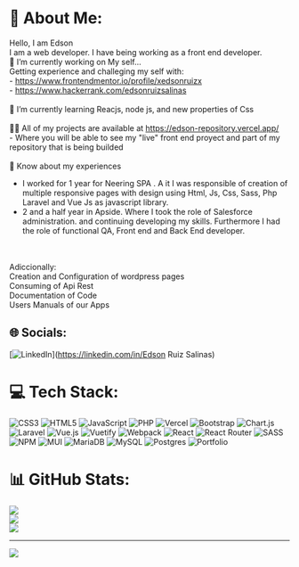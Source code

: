 # 💫 About Me:

Hello, I am Edson<br>I am a web developer. I have being working as a front end developer.<br>🔭 I’m currently working on My self...<br>Getting experience and challeging my self with: <br>- https://www.frontendmentor.io/profile/xedsonruizx<br>- https://www.hackerrank.com/edsonruizsalinas<br><br>🌱 I’m currently learning Reacjs, node js, and new properties of Css<br><br>👨‍💻 All of my projects are available at https://edson-repository.vercel.app/ <br>- Where you will be able to see my "live" front end proyect and part of my repository that is being builded<br> <br>
📄 Know about my experiences
<br>
- I worked for 1 year for Neering SPA . A it I was responsible of creation of multiple responsive pages with design using Html, Js, Css, Sass, Php Laravel and Vue Js as javascript library.
- 2 and a half year in Apside. Where I took the role of Salesforce administration. and continuing developing my skills. Furthermore I had the role of functional QA, Front end and Back End developer.
<br>
<br>Adiccionally: 
<br>Creation and Configuration of wordpress pages
<br>Consuming of Api Rest 
<br>Documentation of Code 
<br>Users Manuals of our Apps

## 🌐 Socials:

[![LinkedIn](https://img.shields.io/badge/LinkedIn-%230077B5.svg?logo=linkedin&logoColor=white)](https://linkedin.com/in/Edson Ruiz Salinas)

# 💻 Tech Stack:

![CSS3](https://img.shields.io/badge/css3-%231572B6.svg?style=for-the-badge&logo=css3&logoColor=white) ![HTML5](https://img.shields.io/badge/html5-%23E34F26.svg?style=for-the-badge&logo=html5&logoColor=white) ![JavaScript](https://img.shields.io/badge/javascript-%23323330.svg?style=for-the-badge&logo=javascript&logoColor=%23F7DF1E) ![PHP](https://img.shields.io/badge/php-%23777BB4.svg?style=for-the-badge&logo=php&logoColor=white) ![Vercel](https://img.shields.io/badge/vercel-%23000000.svg?style=for-the-badge&logo=vercel&logoColor=white) ![Bootstrap](https://img.shields.io/badge/bootstrap-%23563D7C.svg?style=for-the-badge&logo=bootstrap&logoColor=white) ![Chart.js](https://img.shields.io/badge/chart.js-F5788D.svg?style=for-the-badge&logo=chart.js&logoColor=white) ![Laravel](https://img.shields.io/badge/laravel-%23FF2D20.svg?style=for-the-badge&logo=laravel&logoColor=white) ![Vue.js](https://img.shields.io/badge/vuejs-%2335495e.svg?style=for-the-badge&logo=vuedotjs&logoColor=%234FC08D) ![Vuetify](https://img.shields.io/badge/Vuetify-1867C0?style=for-the-badge&logo=vuetify&logoColor=AEDDFF) ![Webpack](https://img.shields.io/badge/webpack-%238DD6F9.svg?style=for-the-badge&logo=webpack&logoColor=black) ![React](https://img.shields.io/badge/react-%2320232a.svg?style=for-the-badge&logo=react&logoColor=%2361DAFB) ![React Router](https://img.shields.io/badge/React_Router-CA4245?style=for-the-badge&logo=react-router&logoColor=white) ![SASS](https://img.shields.io/badge/SASS-hotpink.svg?style=for-the-badge&logo=SASS&logoColor=white) ![NPM](https://img.shields.io/badge/NPM-%23000000.svg?style=for-the-badge&logo=npm&logoColor=white) ![MUI](https://img.shields.io/badge/MUI-%230081CB.svg?style=for-the-badge&logo=material-ui&logoColor=white) ![MariaDB](https://img.shields.io/badge/MariaDB-003545?style=for-the-badge&logo=mariadb&logoColor=white) ![MySQL](https://img.shields.io/badge/mysql-%2300f.svg?style=for-the-badge&logo=mysql&logoColor=white) ![Postgres](https://img.shields.io/badge/postgres-%23316192.svg?style=for-the-badge&logo=postgresql&logoColor=white) ![Portfolio](https://img.shields.io/badge/Portfolio-%23000000.svg?style=for-the-badge&logo=firefox&logoColor=#FF7139)

# 📊 GitHub Stats:

![](https://github-readme-stats.vercel.app/api?username=xedsonruizx&theme=darcula&hide_border=false&include_all_commits=false&count_private=false)<br/>
![](https://github-readme-streak-stats.herokuapp.com/?user=xedsonruizx&theme=darcula&hide_border=false)<br/>
![](https://github-readme-stats.vercel.app/api/top-langs/?username=xedsonruizx&theme=darcula&hide_border=false&include_all_commits=false&count_private=false&layout=compact)

---

[![](https://visitcount.itsvg.in/api?id=xedsonruizx&icon=0&color=8)](https://visitcount.itsvg.in)

<!-- Proudly created with GPRM ( https://gprm.itsvg.in ) -->
